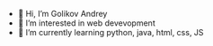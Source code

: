 - 👋 Hi, I’m Golikov Andrey
- 👀 I’m interested in web devevopment
- 🌱 I’m currently learning python, java, html, css, JS
